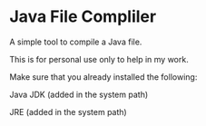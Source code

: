 # Java File Compliler
A simple tool to compile a Java file.


This is for personal use only to help in my work.




Make sure that you already installed the following:


Java JDK (added in the system path)


JRE (added in the system path)
